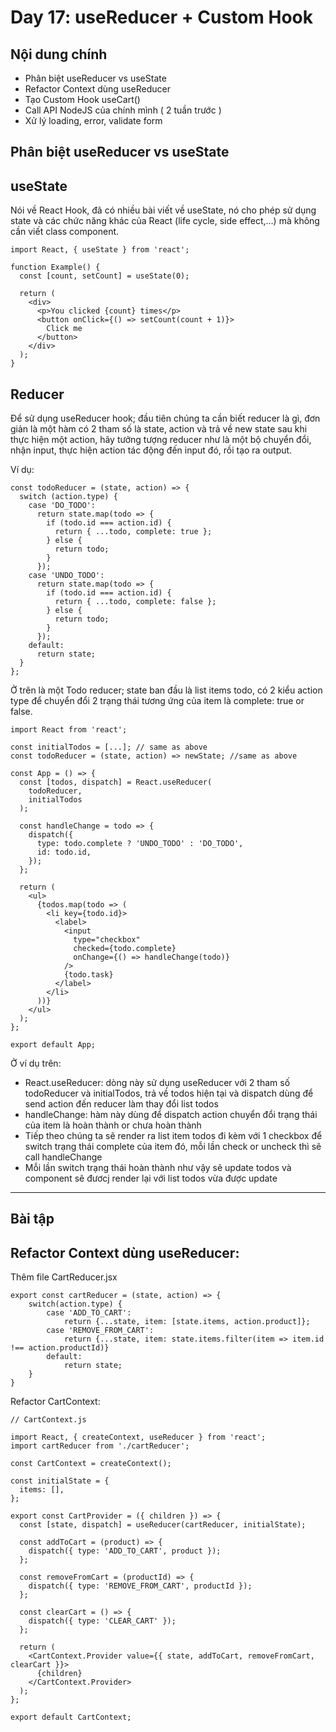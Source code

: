 # Day 17: useReducer + Custom Hook
## Nội dung chính
- Phân biệt useReducer vs useState
- Refactor Context dùng useReducer
- Tạo Custom Hook useCart()
- Call API NodeJS của chính mình ( 2 tuần trước )
- Xử lý loading, error, validate form

## Phân biệt useReducer vs useState
## useState
Nói về React Hook, đã có nhiều bài viết về useState, nó cho phép sử dụng state và các chức năng khác của React (life cycle, side effect,...) mà không cần viết class component.

```
import React, { useState } from 'react';

function Example() {
  const [count, setCount] = useState(0);

  return (
    <div>
      <p>You clicked {count} times</p>
      <button onClick={() => setCount(count + 1)}>
        Click me
      </button>
    </div>
  );
}
```

## Reducer 

Để sử dụng useReducer hook; đầu tiên chúng ta cần biết reducer là gì, đơn giản là một hàm có 2 tham số là state, action và trả về new state sau khi thực hiện một action, hãy tưởng tượng reducer như là một bộ chuyển đổi, nhận input, thực hiện action tác động đến input đó, rồi tạo ra output.

Ví dụ: 
```
const todoReducer = (state, action) => {
  switch (action.type) {
    case 'DO_TODO':
      return state.map(todo => {
        if (todo.id === action.id) {
          return { ...todo, complete: true };
        } else {
          return todo;
        }
      });
    case 'UNDO_TODO':
      return state.map(todo => {
        if (todo.id === action.id) {
          return { ...todo, complete: false };
        } else {
          return todo;
        }
      });
    default:
      return state;
  }
};
```

Ở trên là một Todo reducer; state ban đầu là list items todo, có 2 kiểu action type để chuyển đổi 2 trạng thái tương ứng của item là complete: true or false.

```
import React from 'react';

const initialTodos = [...]; // same as above
const todoReducer = (state, action) => newState; //same as above

const App = () => {
  const [todos, dispatch] = React.useReducer(
    todoReducer,
    initialTodos
  );

  const handleChange = todo => {
    dispatch({
      type: todo.complete ? 'UNDO_TODO' : 'DO_TODO',
      id: todo.id,
    });
  };

  return (
    <ul>
      {todos.map(todo => (
        <li key={todo.id}>
          <label>
            <input
              type="checkbox"
              checked={todo.complete}
              onChange={() => handleChange(todo)}
            />
            {todo.task}
          </label>
        </li>
      ))}
    </ul>
  );
};

export default App;

```

Ở ví dụ trên:

- React.useReducer: dòng này sử dụng useReducer với 2 tham số todoReducer và initialTodos, trả về todos hiện tại và dispatch dùng để send action đến reducer làm thay đổi list todos
- handleChange: hàm này dùng để dispatch action chuyển đổi trạng thái của item là hoàn thành or chưa hoàn thành
- Tiếp theo chúng ta sẽ render ra list item todos đi kèm với 1 checkbox để switch trạng thái complete của item đó, mỗi lần check or uncheck thì sẽ call handleChange
- Mỗi lần switch trạng thái hoàn thành như vậy sẽ update todos và component sẽ đươcj render lại với list todos vừa được update

------------------
## Bài tập
## Refactor Context dùng useReducer:
Thêm file CartReducer.jsx
```
export const cartReducer = (state, action) => {
    switch(action.type) {
        case 'ADD_TO_CART':
            return {...state, item: [state.items, action.product]};
        case 'REMOVE_FROM_CART':
            return {...state, item: state.items.filter(item => item.id !== action.productId)}
        default:
            return state;
    }
}

```

Refactor CartContext:

```
// CartContext.js

import React, { createContext, useReducer } from 'react';
import cartReducer from './cartReducer';

const CartContext = createContext();

const initialState = {
  items: [],
};

export const CartProvider = ({ children }) => {
  const [state, dispatch] = useReducer(cartReducer, initialState);

  const addToCart = (product) => {
    dispatch({ type: 'ADD_TO_CART', product });
  };

  const removeFromCart = (productId) => {
    dispatch({ type: 'REMOVE_FROM_CART', productId });
  };

  const clearCart = () => {
    dispatch({ type: 'CLEAR_CART' });
  };

  return (
    <CartContext.Provider value={{ state, addToCart, removeFromCart, clearCart }}>
      {children}
    </CartContext.Provider>
  );
};

export default CartContext;

```

